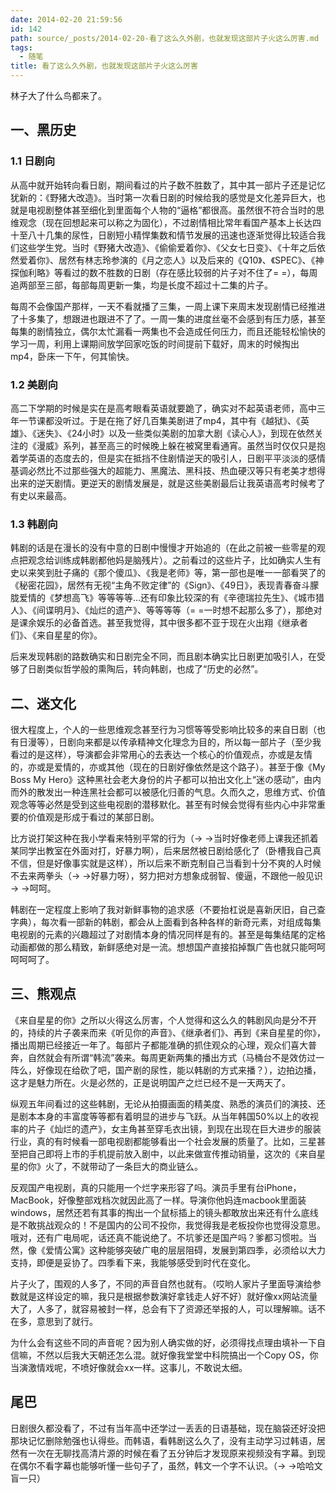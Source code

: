 ```yaml
---
date: 2014-02-20 21:59:56
id: 142
path: source/_posts/2014-02-20-看了这么久外剧，也就发现这部片子火这么厉害.md
tags:
  - 随笔
title: 看了这么久外剧，也就发现这部片子火这么厉害
---
```


林子大了什么鸟都来了。

## 一、黑历史

### 1.1 日剧向 

从高中就开始转向看日剧，期间看过的片子数不胜数了，其中其一部片子还是记忆犹新的：《野猪大改造》。当时第一次看日剧的时候给我的感觉是文化差异巨大，也就是电视剧整体甚至细化到里面每个人物的“逼格”都很高。虽然很不符合当时的思维观念（现在回想起来可以称之为固化），不过剧情相比常年看国产基本上长达四十至八十几集的尿性，日剧短小精悍集数和情节发展的迅速也逐渐觉得比较适合我们这些学生党。当时《野猪大改造》、《偷偷爱着你》、《父女七日变》、《十年之后依然爱着你》、居然有林志玲参演的《月之恋人》以及后来的《Q10》、《SPEC》、《神探伽利略》等看过的数不胜数的日剧（存在感比较弱的片子对不住了= =），每周追两部至三部，每部每周更新一集，均是长度不超过十二集的片子。

每周不会像国产那样，一天不看就播了三集，一周上课下来周末发现剧情已经推进了十多集了，想跟进也跟进不了了。一周一集的进度丝毫不会感到有压力感，甚至每集的剧情独立，偶尔太忙漏看一两集也不会造成任何压力，而且还能轻松愉快的学习一周，利用上课期间放学回家吃饭的时间提前下载好，周末的时候掏出mp4，卧床一下午，何其愉快。

### 1.2 美剧向

高二下学期的时候是实在是高考眼看英语就要跪了，确实对不起英语老师，高中三年一节课都没听过。于是在拖了好几百集美剧进了mp4，其中有《越狱》、《英雄》、《迷失》、《24小时》以及一些类似美剧的加拿大剧《读心人》，到现在依然关注的《漫威》系列，甚至高三的时候晚上躲在被窝里看通宵。虽然当时仅仅只是抱着学英语的态度去的，但是实在抵挡不住剧情逆天的吸引人，日剧平平淡淡的感情基调必然比不过那些强大的超能力、黑魔法、黑科技、热血硬汉等只有老美才想得出来的逆天剧情。更逆天的剧情发展是，就是这些美剧最后让我英语高考时候考了有史以来最高。

### 1.3 韩剧向

韩剧的话是在漫长的没有中意的日剧中慢慢才开始追的（在此之前被一些零星的观点把观念给训练成韩剧都他妈是脑残片）。之前看过的这些片子，比如确实人生有史以来笑到肚子痛的《那个傻瓜》、《我是老师》等，第一部也是唯一一部看哭了的《秘密花园》，居然有无视“主角不败定律”的《Sign》、《49日》，表现青春奋斗朦胧爱情的《梦想高飞》等等等等…还有印象比较深的有《辛德瑞拉先生》、《城市猎人》、《间谍明月》、《灿烂的遗产》、等等等等（= =一时想不起那么多了），那绝对是课余娱乐的必备首选。甚至我觉得，其中很多都不亚于现在火出翔《继承者们》、《来自星星的你》。

后来发现韩剧的路数确实和日剧完全不同，而且剧本确实比日剧更加吸引人，在受够了日剧类似哲学般的熏陶后，转向韩剧，也成了“历史的必然”。

## 二、迷文化

很大程度上，个人的一些思维观念甚至行为习惯等等受影响比较多的来自日剧（也有日漫等），日剧向来都是以传承精神文化理念为目的，所以每一部片子（至少我看过的是这样），导演都会非常用心的去表达一个核心的价值观点，亦或是友情的，亦或是爱情的，亦或其他（现在的日剧好像依然是这个路子）。甚至于像《My Boss My Hero》这种黑社会老大身份的片子都可以拍出文化上“迷の感动”，由内而外的散发出一种连黑社会都可以被感化归善的气息。久而久之，思维方式、价值观念等等必然是受到这些电视剧的潜移默化。甚至有时候会觉得有些内心中非常重要的价值观是形成于看过的某部日剧。

比方说打架这种在我小学看来特别平常的行为（→ →当时好像老师上课我还抓着某同学出教室在外面对打，好暴力啊），后来居然被日剧给感化了（卧槽我自己真不信，但是好像事实就是这样），所以后来不断克制自己当看到十分不爽的人时候不去来两拳头（→ →好暴力呀），努力把对方想象成弱智、傻逼，不跟他一般见识→ →呵呵。

韩剧在一定程度上影响了我对新鲜事物的追求感（不要抬杠说是喜新厌旧，自己查字典），每次看一部新的韩剧，都会从上面看到各种各样的新奇元素，对组成每集电视剧的元素的兴趣超过了对剧情本身的情况同样是有的。甚至是每集结尾的定格动画都做的那么精致，新鲜感绝对是一流。想想国产直接掐掉飘广告也就只能呵呵呵呵呵了。

## 三、熊观点

《来自星星的你》之所以火得这么厉害，个人觉得和这么久的韩剧风向是分不开的，持续的片子袭来而来《听见你的声音》、《继承者们》、再到《来自星星的你》，播出周期已经接近一年了。每部片子都能准确的抓住观众的心理，观众们喜大普奔，自然就会有所谓“韩流”袭来。每周更新两集的播出方式（马桶台不是效仿过一阵么，好像现在给砍了吧，国产剧的尿性，能以韩剧的方式来播？），边拍边播，这才是魅力所在。火是必然的，正是说明国产之烂已经不是一天两天了。

纵观五年间看过的这些韩剧，无论从拍摄画面的精美度、熟悉的演员们的演技、还是剧本本身的丰富度等等都有着明显的进步与飞跃。从当年韩国50%以上的收视率的片子《灿烂的遗产》，女主角甚至穿毛衣出镜，到现在出现在巨大进步的服装行业，真的有时候看一部电视剧都能够看出一个社会发展的质量了。比如，三星甚至把自己即将上市的手机提前放入剧中，以此来做宣传推动销量，这次的《来自星星的你》火了，不就带动了一条巨大的商业链么。

反观国产电视剧，真的只能用一个烂字来形容了吗。演员手里有台iPhone，MacBook，好像整部戏档次就因此高了一样。导演你他妈连macbook里面装windows，居然还若有其事的掏出一个鼠标插上的镜头都敢放出来还有什么底线是不敢挑战观众的！不是国内的公司不投你，我觉得我是老板投你也觉得没意思。哦对，还有广电局呢，话还真不能说绝了。不坑爹还是国产吗？爹都习惯啦。当然，像《爱情公寓》这种能够突破广电的层层阻碍，发展到第四季，必须给以大力支持，即便是妥协了。四季看下来，我能够感受到时代在变化。

片子火了，围观的人多了，不同的声音自然也就有。（哎哟人家片子里面导演给参数就是这样设定的嘛，我只是根据参数演好拿钱走人好不好）就好像xx网站流量大了，人多了，就容易被封一样，总会有下了资源还举报的人，可以理解嘛。话不在多，意思到了就行。

为什么会有这些不同的声音呢？因为别人确实做的好，必须得找点理由填补一下自信嘛，不然以后我大天朝还怎么混。就好像我堂堂中科院搞出一个Copy OS，你当演激情戏呢，不喷好像就会xx一样。这事儿，不敢说太细。

## 尾巴

日剧很久都没看了，不过有当年高中还学过一丢丢的日语基础，现在脑袋还好没把那块记忆删除勉强也认得些。而韩语，看韩剧这么久了，没有主动学习过韩语，居然有一次在无聊找高清片源的时候在看了五分钟后才发现原来视频没有字幕。到现在偶尔不看字幕也能够听懂一些句子了，虽然，韩文一个字不认识。（→ →哈哈文盲一只）